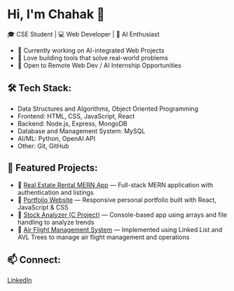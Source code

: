 # Hi, I'm Chahak 👋

🎓 CSE Student | 💻 Web Developer | 🤖 AI Enthusiast

- 🌱 Currently working on AI-integrated Web Projects
- 🚀 Love building tools that solve real-world problems
- 👯 Open to Remote Web Dev / AI Internship Opportunities

## 🛠️ Tech Stack:
- Data Structures and Algorithms, Object Oriented Programming
- Frontend: HTML, CSS, JavaScript, React
- Backend: Node.js, Express, MongoDB
- Database and Management System: MySQL
- AI/ML: Python, OpenAI API
- Other: Git, GitHub

## 📌 Featured Projects:

- 🔗 [Real Estate Rental MERN App](https://github.com/tibdewalchahak/Real_Estate_Rental_MERN) — Full-stack MERN application with authentication and listings
- 🔗 [Portfolio Website](https://github.com/tibdewalchahak/Portfolio-Website) — Responsive personal portfolio built with React, JavaScript & CSS
- 🔗 [Stock Analyzer (C Project)](https://github.com/tibdewalchahak/Stock-Market-Analyzer) — Console-based app using arrays and file handling to analyze trends
- 🔗 [Air Flight Management System](https://github.com/tibdewalchahak/Air-Flight-Management-System) — Implemented using Linked List and AVL Trees to manage air flight management and operations

## 📫 Connect:
[LinkedIn](https://www.linkedin.com/in/chahak-tibdewal-012149262/) 
